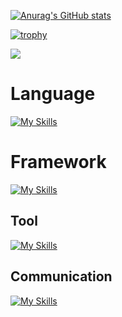 [![Anurag's GitHub stats](https://github-readme-stats.vercel.app/api?username=Hosi121)](https://github.com/anuraghazra/github-readme-stats)

[![trophy](https://github-profile-trophy.vercel.app/?username=Hosi121)](https://github.com/ryo-ma/github-profile-trophy)

![](https://github-profile-summary-cards.vercel.app/api/cards/profile-details?username=Hosi121&theme=transparent)

# Language

[![My Skills](https://skillicons.dev/icons?i=cpp,python,java,go,typescript)](https://skillicons.dev)

# Framework
  
[![My Skills](https://skillicons.dev/icons?i=pytorch,react,nodejs,docker)](https://skillicons.dev)

## Tool

[![My Skills](https://skillicons.dev/icons?i=neovim,vscode)](https://skillicons.dev)

## Communication

[![My Skills](https://skillicons.dev/icons?i=github,discord)](https://skillicons.dev)


<!---
Hosi121/Hosi121 is a ✨ special ✨ repository because its `README.md` (this file) appears on your GitHub profile.
You can click the Preview link to take a look at your changes.
--->
